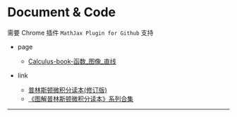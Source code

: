 
# Document & Code

需要 Chrome 插件 `MathJax Plugin for Github` 支持

- page
  - [Calculus-book-函数_图像_直线](https://github.com/zozospider/note/blob/master/Mathematics/Calculus/Calculus-book-函数_图像_直线.md)

- link
  - [普林斯顿微积分读本(修订版)](https://www.amazon.cn/dp/B01M28M4G6)
  - [《图解普林斯顿微积分读本》系列合集](https://zhuanlan.zhihu.com/p/31199228)

---

